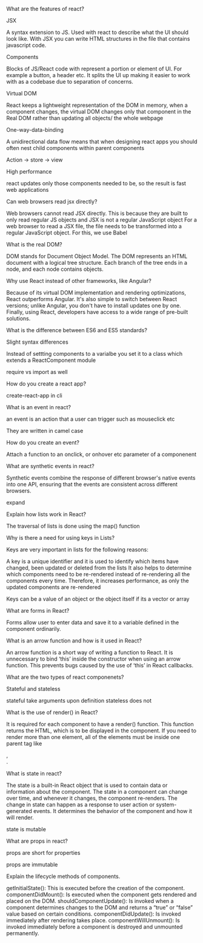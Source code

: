 What are the features of react?

JSX

A syntax extension to JS. Used with react to describe what the UI should look
like. With JSX you can write HTML structures in the file that contains
javascript code.

Components

Blocks of JS/React code with represent a portion or element of UI. For example a
button, a header etc. It splits the UI up making it easier to work with as a
codebase due to separation of concerns.

Virtual DOM

React keeps a lightweight representation of the DOM in memory, when a component
changes, the virtual DOM changes only that component in the Real DOM rather than
updating all objects/ the whole webpage

One-way-data-binding

A unidirectional data flow means that when designing react apps you should often
nest child components within parent components

Action -> store -> view

High performance

react updates only those components needed to be, so the result is fast web
applications

Can web browsers read jsx directly?

Web browsers cannot read JSX directly. This is because they are built to only
read regular JS objects and JSX is not a regular JavaScript object For a web
browser to read a JSX file, the file needs to be transformed into a regular
JavaScript object. For this, we use Babel

What is the real DOM?

DOM stands for Document Object Model. The DOM represents an HTML document with a
logical tree structure. Each branch of the tree ends in a node, and each node
contains objects.

Why use React instead of other frameworks, like Angular?

Because of its virtual DOM implementation and rendering optimizations, React
outperforms Angular. It's also simple to switch between React versions; unlike
Angular, you don't have to install updates one by one. Finally, using React,
developers have access to a wide range of pre-built solutions.

What is the difference between ES6 and ES5 standards?

Slight syntax differences

Instead of settting components to a varialbe you set it to a class which extends
a ReactComponent module

require vs import as well

How do you create a react app?

create-react-app in cli

What is an event in react?

an event is an action that a user can trigger such as mouseclick etc

They are written in camel case

How do you create an event?

Attach a function to an onclick, or onhover etc parameter of a componenent

What are synthetic events in react?

Synthetic events combine the response of different browser's native events into
one API, ensuring that the events are consistent across different browsers.

expand

Explain how lists work in React?

The traversal of lists is done using the map() function

Why is there a need for using keys in Lists?

Keys are very important in lists for the following reasons:

A key is a unique identifier and it is used to identify which items have
changed, been updated or deleted from the lists It also helps to determine which
components need to be re-rendered instead of re-rendering all the components
every time. Therefore, it increases performance, as only the updated components
are re-rendered

Keys can be a value of an object or the object itself if its a vector or array

What are forms in React?

Forms allow user to enter data and save it to a variable defined in the
component ordinarily.

What is an arrow function and how is it used in React?

An arrow function is a short way of writing a function to React. It is
unnecessary to bind ‘this’ inside the constructor when using an arrow function.
This prevents bugs caused by the use of ‘this’ in React callbacks.

What are the two types of react componenets?

Stateful and stateless

stateful take arguments upon definition stateless does not

What is the use of render() in React?

It is required for each component to have a render() function. This function
returns the HTML, which is to be displayed in the component. If you need to
render more than one element, all of the elements must be inside one parent tag
like <div>, <form>.

What is state in react?

The state is a built-in React object that is used to contain data or information
about the component. The state in a component can change over time, and whenever
it changes, the component re-renders. The change in state can happen as a
response to user action or system-generated events. It determines the behavior
of the component and how it will render.

state is mutable

What are props in react?

props are short for properties

props are immutable

Explain the lifecycle methods of components.

getInitialState(): This is executed before the creation of the component.
componentDidMount(): Is executed when the component gets rendered and placed on the DOM.
    shouldComponentUpdate(): Is invoked when a component determines changes to the DOM and returns a “true” or “false” value based on certain conditions.
componentDidUpdate(): Is invoked immediately after rendering takes place.
componentWillUnmount(): Is invoked immediately before a component is destroyed and unmounted permanently.
